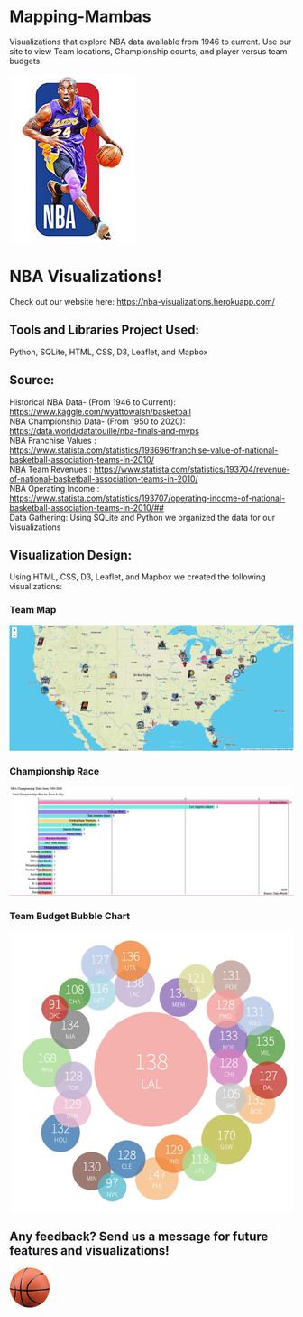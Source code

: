 
# Mapping-Mambas
Visualizations that explore NBA data available from 1946 to current. Use our site to view Team locations, Championship counts, and player versus team budgets.

![Alt text](static/assets/NBA%20Kobe.png?raw=true "NBA Kobe Logo")

# NBA Visualizations!
Check out our website here: https://nba-visualizations.herokuapp.com/

## Tools and Libraries Project Used:
Python, SQLite, HTML, CSS, D3, Leaflet, and Mapbox

## Source:
Historical NBA Data- (From 1946 to Current): https://www.kaggle.com/wyattowalsh/basketball
<br/>
NBA Championship Data- (From 1950 to 2020): https://data.world/datatouille/nba-finals-and-mvps
<br/>
NBA Franchise Values : https://www.statista.com/statistics/193696/franchise-value-of-national-basketball-association-teams-in-2010/
<br/>
NBA Team Revenues : https://www.statista.com/statistics/193704/revenue-of-national-basketball-association-teams-in-2010/
<br/>
NBA Operating Income : https://www.statista.com/statistics/193707/operating-income-of-national-basketball-association-teams-in-2010/## 
<br/>
Data Gathering:
Using SQLite and Python we organized the data for our Visualizations

## Visualization Design:
Using HTML, CSS, D3, Leaflet, and Mapbox we created the following visualizations:

### Team Map
![Alt text](static/assets/Leaflet%20Team%20Mapbox.png?raw=true "Team Map")

### Championship Race
![Alt text](static/assets/Championship%20Race%20Image.png?raw=true "Championship Race")

### Team Budget Bubble Chart
![Alt text](static/assets/Budget%20Bubble%20Image.png?raw=true "Budget Bubble")


## Any feedback? Send us a message for future features and visualizations!

![Alt text](static/assets/basketball.png?raw=true "Basketball")

